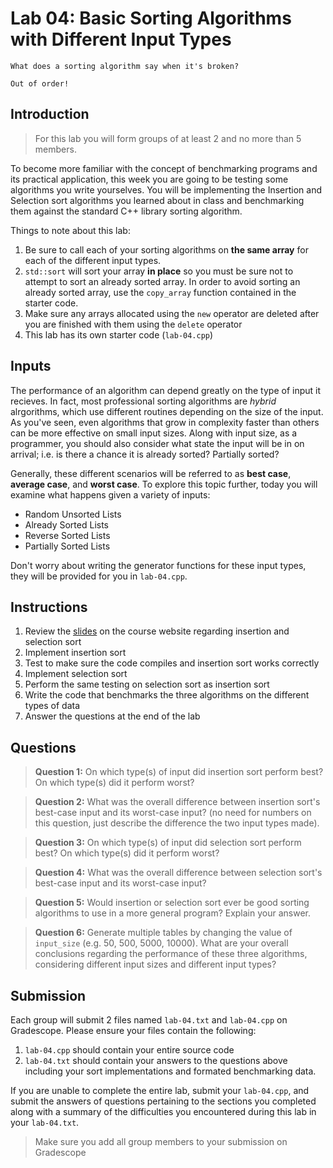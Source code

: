 # Lab 04: Basic Sorting Algorithms with Different Input Types
```
What does a sorting algorithm say when it's broken?

Out of order!
```
## Introduction

> For this lab you will form groups of at least 2 and no more than 5 members.

To become more familiar with the concept of benchmarking programs and its practical application, this week you are going to be testing some algorithms you write yourselves. You will be implementing the Insertion and Selection sort algorithms you learned about in class and benchmarking them against the standard C++ library sorting algorithm.

Things to note about this lab:
1. Be sure to call each of your sorting algorithms on **the same array** for each of the different input types.
2. `std::sort` will sort your array **in place** so you must be sure not to attempt to sort an already sorted array. In order to avoid sorting an already sorted array, use the `copy_array` function contained in the starter code.
3. Make sure any arrays allocated using the `new` operator are deleted after you are finished with them using the `delete` operator
4. This lab has its own starter code (`lab-04.cpp`)

## Inputs

The performance of an algorithm can depend greatly on the type of input it recieves. In fact, most professional sorting algorithms are *hybrid* alrgorithms, which use different routines depending on the size of the input. As you've seen, even algorithms that grow in complexity faster than others can be more effective on small input sizes. Along with input size, as a programmer, you should also consider what state the input will be in on arrival; i.e. is there a chance it is already sorted? Partially sorted?

Generally, these different scenarios will be referred to as **best case**, **average case**, and **worst case**. To explore this topic further, today you will examine what happens given a variety of inputs:

+ Random Unsorted Lists
+ Already Sorted Lists
+ Reverse Sorted Lists
+ Partially Sorted Lists

Don't worry about writing the generator functions for these input types, they will be provided for you in `lab-04.cpp`.

## Instructions

  1. Review the [slides](https://homepage.cs.uri.edu/~malvarez/teaching/212-fa18/files/sorts.key.pdf) on the course website regarding insertion and selection sort
  2. Implement insertion sort
  3. Test to make sure the code compiles and insertion sort works correctly
  4. Implement selection sort
  5. Perform the same testing on selection sort as insertion sort
  6. Write the code that benchmarks the three algorithms on the different types of data
  7. Answer the questions at the end of the lab
  
## Questions

> **Question 1:** On which type(s) of input did insertion sort perform best? On which type(s) did it perform worst?

> **Question 2:** What was the overall difference between insertion sort's best-case input and its worst-case input? (no need for numbers on this question, just describe the difference the two input types made).

> **Question 3:** On which type(s) of input did selection sort perform best? On which type(s) did it perform worst?

> **Question 4:** What was the overall difference between selection sort's best-case input and its worst-case input?

> **Question 5:** Would insertion or selection sort ever be good sorting algorithms to use in a more general program? Explain your answer.

> **Question 6:** Generate multiple tables by changing the value of `input_size` (e.g. 50, 500, 5000, 10000).  What are your overall conclusions regarding the performance of these three algorithms, considering different input sizes and different input types?

## Submission

Each group will submit 2 files named `lab-04.txt` and `lab-04.cpp` on Gradescope. Please ensure your files contain the following:

1. `lab-04.cpp` should contain your entire source code
2. `lab-04.txt` should contain your answers to the questions above including your sort implementations and formated benchmarking data. 

If you are unable to complete the entire lab, submit your `lab-04.cpp`, and submit the answers of questions pertaining to the sections you completed along with a summary of the difficulties you encountered during this lab in your `lab-04.txt`.

> Make sure you add all group members to your submission on Gradescope
